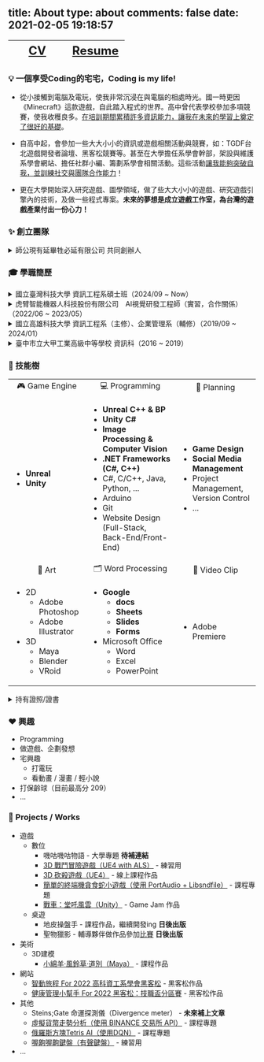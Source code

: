 title: About
type: about
comments: false
date: 2021-02-05 19:18:57
---

<style>
table th:first-of-type {
  font-size: 24px;
  width: 50%;
}
table th:nth-of-type(2) {
  font-size: 24px;
  width: 50%;
}
</style>

|<a href="/About/CV.html"><i class="fa fa-file"></i> CV</a>|<a href="https://www.linkedin.com/in/kalinlai/"><i class="fab fa-linkedin"></i> Resume</a>|
|:---:|:---:|

### 💡 一個享受Coding的宅宅，Coding is my life!
- 從小接觸到電腦及電玩，使我非常沉浸在與電腦的相處時光。國一時更因《Minecraft》這款遊戲，自此踏入程式的世界。高中曾代表學校參加多項競賽，使我收穫良多。<u>在培訓期間累積許多資訊能力，讓我在未來的學習上奠定了很好的基礎</u>。

- 自高中起，會參加一些大大小小的資訊或遊戲相關活動與競賽，如：TGDF台北遊戲開發者論壇、黑客松競賽等。甚至在大學擔任系學會幹部，架設與維護系學會網站、擔任社群小編、籌劃系學會相關活動。這些活動<u>讓我能夠突破自我，並訓練社交與團隊合作能力</u>！

- 更在大學開始深入研究遊戲、圖學領域，做了些大大小小的遊戲、研究遊戲引擎內的技術，及做一些程式專案。**未來的夢想是成立遊戲工作室，為台灣的遊戲產業付出一份心力！**

### ✨ 創立團隊
<details> 
  <summary> 師公現有延畢牲必延有限公司 共同創辦人 </summary>

  - [數位名片](https://portaly.cc/delayGG)
  - 大學延畢時期因修課，與夥伴成立的團隊，目前以開發桌遊為主。
  - 目前開發中作品：地皮操盤手、聖物獵影

</details>

### 🎓 學職簡歷
<details> 
  <summary> 國立臺灣科技大學 資訊工程系碩士班（2024/09 ~ Now） </summary>

  - 菸酒生 in [GAME Lab](https://gamelab.csie.ntust.edu.tw/)，指導教授：戴文凱教授

</details>

<details>
  <summary> 虎臂智能機器人科技股份有限公司　AI視覺研發工程師（實習，合作關係）（2022/06 ~ 2023/05） </summary>

  - 研發機械手臂（Niryo）、ROS（如：自駕車模擬）及人機介面（Node-RED、Unity AR）相關程式，橫跨Python、C++及C#等程式語言，並編製教材。
  - 研究 Stable Diffusion、Midjourney 等 AI 圖像生成模型。

</details>

<details>
  <summary> 國立高雄科技大學 資訊工程系（主修）、企業管理系（輔修）（2019/09 ~ 2024/01） </summary>
  
  - **GPA: 3.83 / 4.0；總平均：89.33 / 100；系排名：3 / 65（5%）**
  - 大學程式能力檢定 (Collegiate Programming Examination, CPE)： 4 / 7 題（排名 8.5%，238/2810 名）
  - 於<u>實驗室做運動科技研究計劃、發表論文（可見CV）</u>（2023/01 ~ 2024/08）
    - 指導教授：林威成教授（資工系）、林暐庭教授（體育室）
    - 2024/01 畢業後，等待研究所入學這段期間，透過體育室與機械工程系江家慶教授合作，擔任機械工程系的兼任計畫人員，繼續做體育相關研究。
  - 曾任資訊工程系學會 網管組長（2020/08 ~ 2021/07）
    - 負責架設並管理系學會網站、擔任 FB & IG 社群小編
  - 參加許多黑客松...等等小競賽

</details>

<details>
  <summary> 臺中市立大甲工業高級中等學校 資訊科（2016 ~ 2019）</summary>
  
  - **學業成績：85.4；科排名：1 / 38 (2.6%)**
  - **總實習平均：93.9；科排名：1 / 38 (2.6%)**
  - 參加 107 學年度高級中等學校技藝競賽 工業類 電腦軟體設計（未獲獎）
  - 參加 第 49 屆勞動部全國技能競賽 中區分區賽 資訊與網路技術（未晉級）
  - 大學程式設計先修檢測 (Advanced Placement Computer Science, APCS)：觀念 64 / 100 分（第三級）、實作 120 / 400 分（第二級） 
  - 參加專題製作、小論文競賽...等等小競賽
  
</details>

### 🏹 技能樹

<table>
  <tr align = center>
    <td>
      🎮 Game Engine
    </td>
    <td>
      💻 Programming
    </td>
    <td>
      📝 Planning
    </td>
  </tr>
  <tr align = left>
    <td>
      <ul>
        <li style="font-weight:bold;"> Unreal
        <li style="font-weight:bold;"> Unity
      </ul>
    </td>
    <td>
      <ul>
        <li style="font-weight:bold;"> Unreal C++ & BP
        <li style="font-weight:bold;"> Unity C#
        <li style="font-weight:bold;"> Image Processing & Computer Vision
        <li style="font-weight:bold;"> .NET Frameworks (C#, C++)
        <li> C#, C/C++, Java, Python, ...
        <li> Arduino
        <li> Git
        <li> Website Design (Full-Stack, Back-End/Front-End)
      </ul>
    </td>
    <td>
      <ul>
        <li style="font-weight:bold;"> Game Design
        <li style="font-weight:bold;"> Social Media Management
        <li> Project Management, Version Control
        <li> ...
      </ul>
    </td>
  </tr>
  <tr align = center>
    <td>
      🎨 Art
    </td>
    <td>
      🗂 Word Processing
    </td>
    <td>
      🎥 Video Clip
    </td>
  </tr>
  <tr align = left>
    <td>
      <ul>
        <li> 2D
          <ul>
            <li> Adobe Photoshop
            <li> Adobe Illustrator
          </ul>
        <li> 3D
          <ul>
            <li> Maya
            <li> Blender
            <li> VRoid
          </ul>
      </ul>
    </td>
    <td>
      <ul>
        <li style="font-weight:bold;"> Google
          <ul>
            <li> docs
            <li> Sheets
            <li> Slides
            <li> Forms
          </ul>
        <li> Microsoft Office
          <ul>
            <li> Word
            <li> Excel
            <li> PowerPoint
          </ul>
      </ul>
    </td>
    <td>
      <ul>
        <li> Adobe Premiere
      </ul>
    </td>
  </tr>
</table>

<details>
  <summary> 持有證照/證書 </summary>

  - Unity Certified User (UCU) : Programmer ([Issued 2023/09](https://www.credly.com/badges/d258f3f1-527e-4dc0-b86f-260a3d7571e5/))
    - 發證單位：Unity
    - 分數：940 / 1000（通過分數：700）
  - Microsoft Azure AI Fundamentals (AI-900) ([Issued 2022/07](https://www.credly.com/badges/051d605e-27ea-4bce-a268-f5c0c050e657))
    - 發證單位：Microsoft
    - 分數：866 / 1000（通過分數：700）
  - 中華民國技術士證 電腦硬體裝修 乙級（2019/02 取得，編號：120-0052364）
  - 中華民國技術士證 電腦硬體裝修 丙級（2018/08 取得，編號：120-0271065）
  - 中華民國技術士證 網頁設計 丙級（2017/08 取得，編號：173-0217414）
  - Information and Communication Technology Programs(ICT) - Fundamentals Level（2017/03）
    - 發證單位：(GLAD) Global Learning & Assessment Development
    - Number: 17-A-ICT-00-FD-886000979，Validation Code: sqlb-ymvx
    - 分數：823 / 1000

</details>

### ❤️ 興趣
- Programming
- 做遊戲、企劃發想
- 宅興趣
  - 打電玩
  - 看動畫 / 漫畫 / 輕小說
- 打保齡球（目前最高分 209）
- ...

### 🧪 Projects / Works
- 遊戲
  - 數位
    - 嘰咕嘰咕物語 - 大學專題 **待補連結**
    - [3D 戰鬥冒險遊戲（UE4 with ALS）](https://youtube.com/playlist?list=PLQWBJqv0t-8MMzfjmlem-0COft8JJBAKM) - 練習用
    - [3D 砍殺遊戲（UE4）](https://youtu.be/5jYg5EQLKj8) - 線上課程作品
    - [簡單的終端機貪食蛇小遊戲（使用 PortAudio + Libsndfile）](https://github.com/KalinLai-void/SnakeGame) - 課程專題
    - [戰車：堂吒風雲（Unity）](https://kalinkonta.itch.io/faust-game-jam-2023-tank-bbf) - Game Jam 作品
  - 桌遊
    - 地皮操盤手 - 課程作品，繼續開發ing **日後出版**
    - 聖物獵影 - 輔導夥伴做作品參加[比賽](https://bhuntr.com/tw/competitions/nelr1bk4kvhw6hwjtz) **日後出版**
- 美術
  - 3D建模
    - [小綿羊‧風鈴草‧道別（Maya）](https://twitter.com/KalinLai_void/status/1544645020237475840) - 課程作品
- 網站
  - [智動旅程 For 2022 高科資工系學會黑客松](https://github.com/KalinLai-void/TravelTW) - 黑客松作品
  - [健康管理小幫手 For 2022 黑客松：技職盃分區賽](https://github.com/KalinLai-void/HealthManager) - 黑客松作品
- 其他
  - Steins;Gate 命運探測儀（Divergence meter） - **未來補上文章**
  - [虛擬貨幣走勢分析（使用 BINANCE 交易所 API）](https://github.com/KalinLai-void/BinanceTrend) - 課程專題
  - [俄羅斯方塊Tetris AI（使用DQN）](https://github.com/KalinLai-void/Tetris-AI-DQN) - 課程專題
  - [喔齁喔齁鍵盤（有聲鍵盤）](https://github.com/KalinLai-void/Keyboard_Audio) - 練習用
- ...